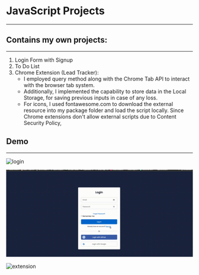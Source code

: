 # JavaScript Projects
* * *
## Contains my own projects:
* * *
1. Login Form with Signup
2. To Do List
3. Chrome Extension (Lead Tracker):
    * I employed query method along with the Chrome Tab API to interact with the browser tab system. 
    * Additionally, I implemented the capability to store data in the Local Storage, for saving previous inputs in case of any loss. 
    * For icons, I used fontawesome.com to download the external resource into my package folder and load the script locally. Since Chrome extensions don't allow external scripts due to Content Security Policy, 

## Demo
* * *

![login](img/practice-list.gif)

![todolist](img/login.gif)

![extension](img/extension.gif)